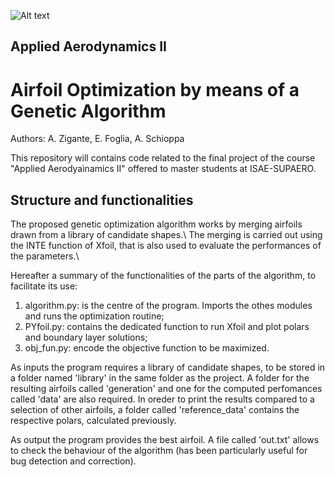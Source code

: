 ![Alt text](https://upload.wikimedia.org/wikipedia/commons/3/3d/ISAE_SUPAERO_72_cmjn.png)
## Applied Aerodynamics II
# Airfoil Optimization by means of a Genetic Algorithm

Authors: A. Zigante, E. Foglia, A. Schioppa

This repository will contains code related to the final project of the course "Applied Aerodyaìnamics II" offered to master students at ISAE-SUPAERO.

## Structure and functionalities
The proposed genetic optimization algorithm works by merging airfoils drawn from a library of candidate shapes.\ The merging is carried out using the INTE function of Xfoil, that is also used to evaluate the performances of the parameters.\

Hereafter a summary of the functionalities of the parts of the algorithm, to facilitate its use:
1. algorithm.py: is the centre of the program. Imports the othes modules and runs the optimization routine;
2. PYfoil.py: contains the dedicated function to run Xfoil and plot polars and boundary layer solutions;
3. obj_fun.py: encode the objective function to be maximized.


As inputs the program requires a library of candidate shapes, to be stored in a folder named 'library' in the same folder as the project. A folder for the resulting airfoils called 'generation' and one for the computed perfomances called 'data' are also required. In oreder to print the results compared to a selection of other airfoils, a folder called 'reference_data' contains the respective polars, calculated previously.

As output the program provides the best airfoil. A file called 'out.txt' allows to check the behaviour of the algorithm (has been particularly useful for bug detection and correction).
